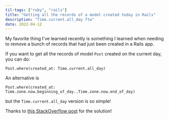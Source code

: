 ```yaml
---
til-tags: ["ruby", "rails"]
title: "Getting all the records of a model created today in Rails"
description: "Time.current.all_day ftw"
date: 2022-04-12
---
```


My favorite thing I've learned recently is something I learned when needing to remove a bunch of records that had just been created in a Rails app.

If you want to get all the records of model `Post` created on the current day, you can do: 

```
Post.where(created_at: Time.current.all_day)
```

An alternative is 
```
Post.where(created_at: Time.zone.now.beginning_of_day..Time.zone.now.end_of_day)
```
but the `Time.current.all_day` version is so simple! 

Thanks to [this StackOverflow post](https://stackoverflow.com/questions/2919720/how-to-get-record-created-today-by-rails-activerecord) for the solution! 
